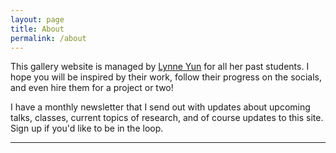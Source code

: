 ```yaml
---
layout: page
title: About
permalink: /about
---
```


This gallery website is managed by [Lynne Yun](https://lynneyun.com) for all her past students. I hope you will be inspired by their work, follow their progress on the socials, and even hire them for a project or two! 

I have a monthly newsletter that I send out with updates about upcoming talks, classes, current topics of research, and of course updates to this site. Sign up if you'd like to be in the loop.

----
